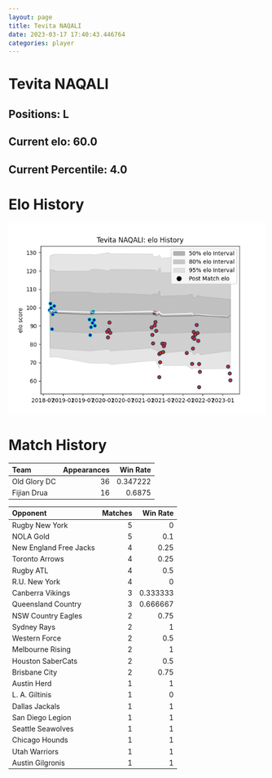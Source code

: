 ```yaml
---  
layout: page  
title: Tevita NAQALI  
date: 2023-03-17 17:40:43.446764  
categories: player  
---
```

# Tevita NAQALI

## Positions: L

## Current elo: 60.0

## Current Percentile: 4.0

# Elo History


![elo history](history_TevitaNAQALI.png)
# Match History


| Team         |   Appearances |   Win Rate |
|:-------------|--------------:|-----------:|
| Old Glory DC |            36 |   0.347222 |
| Fijian Drua  |            16 |   0.6875   |

| Opponent               |   Matches |   Win Rate |
|:-----------------------|----------:|-----------:|
| Rugby New York         |         5 |   0        |
| NOLA Gold              |         5 |   0.1      |
| New England Free Jacks |         4 |   0.25     |
| Toronto Arrows         |         4 |   0.25     |
| Rugby ATL              |         4 |   0.5      |
| R.U. New York          |         4 |   0        |
| Canberra Vikings       |         3 |   0.333333 |
| Queensland Country     |         3 |   0.666667 |
| NSW Country Eagles     |         2 |   0.75     |
| Sydney Rays            |         2 |   1        |
| Western Force          |         2 |   0.5      |
| Melbourne Rising       |         2 |   1        |
| Houston SaberCats      |         2 |   0.5      |
| Brisbane City          |         2 |   0.75     |
| Austin Herd            |         1 |   1        |
| L. A. Giltinis         |         1 |   0        |
| Dallas Jackals         |         1 |   1        |
| San Diego Legion       |         1 |   1        |
| Seattle Seawolves      |         1 |   1        |
| Chicago Hounds         |         1 |   1        |
| Utah Warriors          |         1 |   1        |
| Austin Gilgronis       |         1 |   1        |